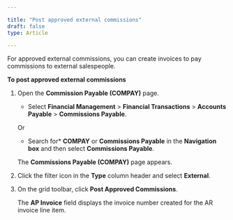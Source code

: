 ```yaml
---  

title: "Post approved external commissions"  
draft: false 
type: Article

---
```


For approved external commissions, you can create invoices to pay commissions to external salespeople.

**To post approved external commissions**

1.  Open the **Commission Payable (COMPAY)** page.

    - Select **Financial Management** > **Financial Transactions** > **Accounts Payable** > **Commissions Payable**.

    Or

    - Search for* **COMPAY** or **Commissions Payable** in the **Navigation box** and then select **Commissions Payable**.

    The **Commissions Payable (COMPAY)** page appears.

2.  Click the filter icon in the **Type** column header and select **External**.

3.  On the grid toolbar, click **Post Approved Commissions**.

    The **AP Invoice** field displays the invoice number created for the AR invoice line item.